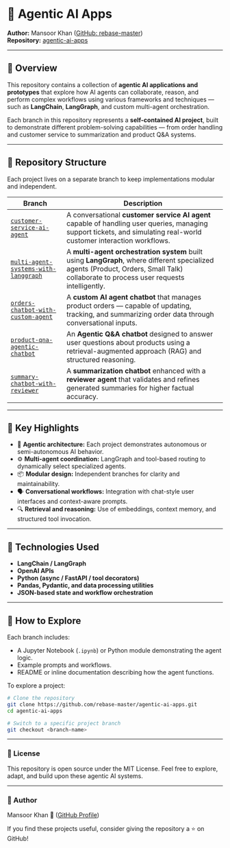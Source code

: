 # 🤖 Agentic AI Apps

**Author:** Mansoor Khan ([GitHub: rebase-master](https://github.com/rebase-master))  
**Repository:** [agentic-ai-apps](https://github.com/rebase-master/agentic-ai-apps)

---

## 🧠 Overview

This repository contains a collection of **agentic AI applications and prototypes** that explore how AI agents can collaborate, reason, and perform complex workflows using various frameworks and techniques — such as **LangChain**, **LangGraph**, and custom multi-agent orchestration.

Each branch in this repository represents a **self-contained AI project**, built to demonstrate different problem-solving capabilities — from order handling and customer service to summarization and product Q&A systems.

---

## 🌿 Repository Structure

Each project lives on a separate branch to keep implementations modular and independent.

| Branch | Description |
|---------|--------------|
| [`customer-service-ai-agent`](https://github.com/rebase-master/agentic-ai-apps/tree/customer-service-ai-agent) | A conversational **customer service AI agent** capable of handling user queries, managing support tickets, and simulating real-world customer interaction workflows. |
| [`multi-agent-systems-with-langgraph`](https://github.com/rebase-master/agentic-ai-apps/tree/multi-agent-systems-with-langgraph) | A **multi-agent orchestration system** built using **LangGraph**, where different specialized agents (Product, Orders, Small Talk) collaborate to process user requests intelligently. |
| [`orders-chatbot-with-custom-agent`](https://github.com/rebase-master/agentic-ai-apps/tree/orders-chatbot-with-custom-agent) | A **custom AI agent chatbot** that manages product orders — capable of updating, tracking, and summarizing order data through conversational inputs. |
| [`product-qna-agentic-chatbot`](https://github.com/rebase-master/agentic-ai-apps/tree/product-qna-agentic-chatbot) | An **Agentic Q&A chatbot** designed to answer user questions about products using a retrieval-augmented approach (RAG) and structured reasoning. |
| [`summary-chatbot-with-reviewer`](https://github.com/rebase-master/agentic-ai-apps/tree/summary-chatbot-with-reviewer) | A **summarization chatbot** enhanced with a **reviewer agent** that validates and refines generated summaries for higher factual accuracy. |

---

## 🚀 Key Highlights

- 🧩 **Agentic architecture:** Each project demonstrates autonomous or semi-autonomous AI behavior.
- ⚙️ **Multi-agent coordination:** LangGraph and tool-based routing to dynamically select specialized agents.
- 📦 **Modular design:** Independent branches for clarity and maintainability.
- 🗣️ **Conversational workflows:** Integration with chat-style user interfaces and context-aware prompts.
- 🔍 **Retrieval and reasoning:** Use of embeddings, context memory, and structured tool invocation.

---

## 🧰 Technologies Used

- **LangChain / LangGraph**
- **OpenAI APIs**
- **Python (async / FastAPI / tool decorators)**
- **Pandas, Pydantic, and data processing utilities**
- **JSON-based state and workflow orchestration**

---

## 📘 How to Explore

Each branch includes:
- A Jupyter Notebook (`.ipynb`) or Python module demonstrating the agent logic.
- Example prompts and workflows.
- README or inline documentation describing how the agent functions.

To explore a project:
```bash
# Clone the repository
git clone https://github.com/rebase-master/agentic-ai-apps.git
cd agentic-ai-apps

# Switch to a specific project branch
git checkout <branch-name>
```
---

### 📄 License

This repository is open source under the MIT License.
Feel free to explore, adapt, and build upon these agentic AI systems.

---

### 👤 Author

Mansoor Khan
🔗 ([GitHub Profile](https://github.com/rebase-master))

If you find these projects useful, consider giving the repository a ⭐ on GitHub!